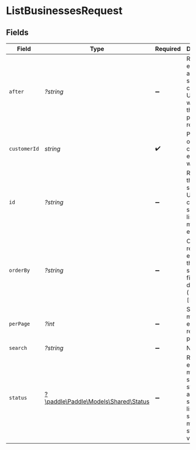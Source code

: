 # ListBusinessesRequest


## Fields

| Field                                                                                                          | Type                                                                                                           | Required                                                                                                       | Description                                                                                                    | Example                                                                                                        |
| -------------------------------------------------------------------------------------------------------------- | -------------------------------------------------------------------------------------------------------------- | -------------------------------------------------------------------------------------------------------------- | -------------------------------------------------------------------------------------------------------------- | -------------------------------------------------------------------------------------------------------------- |
| `after`                                                                                                        | *?string*                                                                                                      | :heavy_minus_sign:                                                                                             | Return entities after the specified cursor. Used for working through paginated results.                        |                                                                                                                |
| `customerId`                                                                                                   | *string*                                                                                                       | :heavy_check_mark:                                                                                             | Paddle ID of the customer entity to work with.                                                                 | ctm_01gw1xk43eqy2rrf0cs93zvm6t                                                                                 |
| `id`                                                                                                           | *?string*                                                                                                      | :heavy_minus_sign:                                                                                             | Return only the IDs specified. Use a comma separated list to get multiple entities.                            |                                                                                                                |
| `orderBy`                                                                                                      | *?string*                                                                                                      | :heavy_minus_sign:                                                                                             | Order returned entities by the specified field and direction (`[ASC]` or `[DESC]`).                            |                                                                                                                |
| `perPage`                                                                                                      | *?int*                                                                                                         | :heavy_minus_sign:                                                                                             | Set how many entities are returned per page.                                                                   |                                                                                                                |
| `search`                                                                                                       | *?string*                                                                                                      | :heavy_minus_sign:                                                                                             | N/A                                                                                                            | upgrade                                                                                                        |
| `status`                                                                                                       | [?\paddle\Paddle\Models\Shared\Status](../../Models/Shared/Status.md)                                          | :heavy_minus_sign:                                                                                             | Return entities that match the specified status. Use a comma separated list to specify multiple status values. |                                                                                                                |